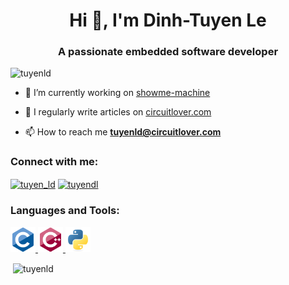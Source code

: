 <h1 align="center">Hi 👋, I'm Dinh-Tuyen Le</h1>
<h3 align="center">A passionate embedded software developer</h3>

<p align="left"> <img src="https://komarev.com/ghpvc/?username=tuyenld&label=Profile%20views&color=0e75b6&style=flat" alt="tuyenld" /> </p>

- 🔭 I’m currently working on [showme-machine](https://github.com/tuyenld/showme-machine)

- 📝 I regularly write articles on [circuitlover.com](https://circuitlover.com)

- 📫 How to reach me **tuyenld@circuitlover.com**

<h3 align="left">Connect with me:</h3>
<p align="left">
<a href="https://twitter.com/tuyen_ld" target="blank"><img align="center" src="https://raw.githubusercontent.com/rahuldkjain/github-profile-readme-generator/master/src/images/icons/Social/twitter.svg" alt="tuyen_ld" height="30" width="40" /></a>
<a href="https://linkedin.com/in/tuyendl" target="blank"><img align="center" src="https://raw.githubusercontent.com/rahuldkjain/github-profile-readme-generator/master/src/images/icons/Social/linked-in-alt.svg" alt="tuyendl" height="30" width="40" /></a>
</p>

<h3 align="left">Languages and Tools:</h3>
<p align="left"> <a href="https://www.cprogramming.com/" target="_blank" rel="noreferrer"> <img src="https://raw.githubusercontent.com/devicons/devicon/master/icons/c/c-original.svg" alt="c" width="40" height="40"/> </a> <a href="https://www.w3schools.com/cpp/" target="_blank" rel="noreferrer"> <img src="https://raw.githubusercontent.com/devicons/devicon/master/icons/cplusplus/cplusplus-original.svg" alt="cplusplus" width="40" height="40"/> </a> <a href="https://www.python.org" target="_blank" rel="noreferrer"> <img src="https://raw.githubusercontent.com/devicons/devicon/master/icons/python/python-original.svg" alt="python" width="40" height="40"/> </a> </p>

<p>&nbsp;<img align="center" src="https://github-readme-stats.vercel.app/api?username=tuyenld&show_icons=true&locale=en" alt="tuyenld" /></p>
